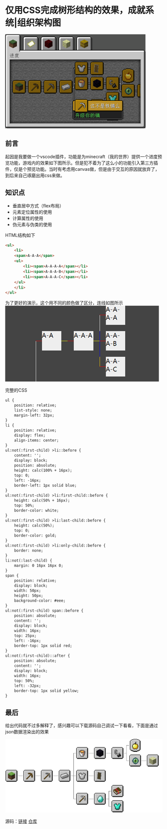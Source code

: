 # 仅用CSS完成树形结构的效果，成就系统|组织架构图

![advancement](./assets/advancement.png)

## 前言
起因是我要做一个vscode插件，功能是为minecraft（我的世界）提供一个进度预览功能，游戏内的效果如下图所示。但是犯不着为了这么小的功能引入第三方插件，仅是个预览功能。当时有考虑用canvas做，但是由于交互的原因就放弃了，到后来自己琢磨出用css来做。

## 知识点

- 垂直居中方式（flex布局）
- 元素定位属性的使用
- 计算属性的使用
- 伪元素与伪类的使用

HTML结构如下
``` HTML
<ul>
    <li>
    <span>A-A-A</span>
    <ul>
        <li><span>A-A-A-A</span></li>
        <li><span>A-A-A-B</span></li>
        <li><span>A-A-A-C</span></li>
    </ul>
    </li>
</ul>
```

为了更好的演示，这个用不同的颜色做了区分，连线如图所示
![1590851820926](assets/1590851820926.png)

完整的CSS
```
ul {
    position: relative;
    list-style: none;
    margin-left: 32px;
}
li {
    position: relative;
    display: flex;
    align-items: center;
}
ul:not(:first-child) >li::before {
    content: '';
    display: block;
    position: absolute;
    height: calc(100% + 16px);
    top: 0;
    left: -16px;
    border-left: 1px solid blue;
}
ul:not(:first-child) >li:first-child::before {
    height: calc(50% + 16px);
    top: 50%;
    border-color: white;
}
ul:not(:first-child) >li:last-child::before {
    height: calc(50%);
    top: 0;
    border-color: gold;
}
ul:not(:first-child) >li:only-child::before {
    border: none;
}
li:not(:last-child) {
    margin: 0 16px 16px 0;
}
span {
    position: relative;
    display: block;
    width: 50px;
    height: 50px;
    background-color: #eee;
}
ul:not(:first-child) span::before {
    position: absolute;
    content: '';
    display: block;
    width: 16px;
    top: 25px;
    left: -16px;
    border-top: 1px solid red;
}
ul:not(:first-child)::after {
    position: absolute;
    content: '';
    display: block;
    width: 16px;
    top: 50%;
    left: -32px;
    border-top: 1px solid yellow;
} 
```

## 最后
给出代码就不过多解释了，感兴趣可以下载源码自己调试一下看看，下面是通过json数据渲染出的效果

![mc](./assets/mc.png)

源码：[链接](https://github.com/haima16/JavaScript-Case/tree/master/stage-1/树形结构) [仓库](https://github.com/haima16/JavaScript-Case)